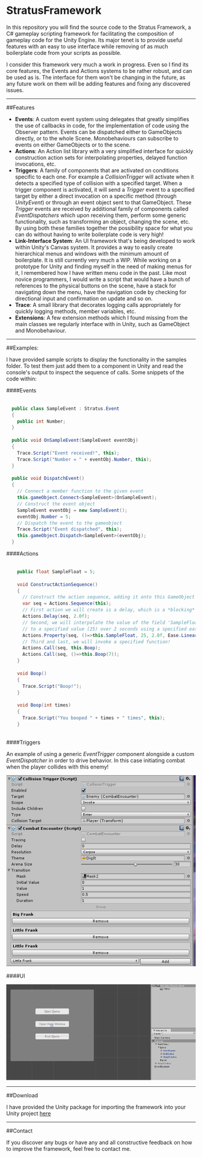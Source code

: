 # StratusFramework
In this repository you will find the source code to the Stratus Framework, a C# gameplay scripting framework for facilitating the composition of gameplay code for the Unity Engine.
Its major tenet is to provide useful features with an easy to use interface while removing of as much boilerplate code from your scripts as possible.

I consider this framework very much a work in progress. Even so I find its core features, the Events and Actions systems to be rather robust, and can be used as is. The interface for them won't be changing in the future, as any future work on them will be adding features and fixing any discovered issues.

---
##Features
- **Events**: A custom event system using delegates that greatly simplifies the use of callbacks in code, for the implementation of code using the Observer pattern. Events can be dispatched either to GameObjects directly, or to the whole Scene. Monobehaviours can subscribe to events on either GameObjects or to the scene.
- **Actions**: An Action list library with a very simplified interface for quickly construction action sets for interpolating properties, delayed function invocations, etc.
- **Triggers**: A family of components that are activated on conditions specific to each one. For example a *CollisionTrigger* will activate when it detects a specified type of collision with a specified target. When a trigger component is activated, it will send a *Trigger* event to a specified target by either a direct invocation on a specific method (through *UnityEvent*) or through an event object sent to that GameObject. 
These *Trigger* events are received by additional family of components called *EventDispatchers* which upon receiving them, perform some generic functionality, such as transforming an object, changing the scene, etc. By using both these families together the possibility space for what you can do without having to write boilerplate code is very high! 
- **Link-Interface System**: An UI framework that's being developed to work within Unity's Canvas system. It provides a way to easily create hierarchical menus and windows with the minimum amount of boilerplate. It is still currently very much a WIP. While working on a prototype for Unity and finding myself in the need of making menus for it, I remembered how I have written menu code in the past. Like most novice programmers, I would write a script that would have a bunch of references to the physical buttons on the scene, have a stack for navigating down the menu, have the navigation code by checking for directional input and confirmation on update and so on.
- **Trace**: A small library that decorates logging calls appropriately for quickly logging methods, member variables, etc.
- **Extensions**: A few extension methods which I found missing from the main classes we regularly interface with in Unity, such as GameObject and Monobehaviour.

---
##Examples:

I have provided sample scripts to display the functionality in the samples folder. To test them just add them to a component in Unity and read the console's output to inspect the sequence of calls.
Some snippets of the code within:

####Events

```C#

  public class SampleEvent : Stratus.Event 
  {
    public int Number;
  }

  public void OnSampleEvent(SampleEvent eventObj)
  {
    Trace.Script("Event received!", this);
    Trace.Script("Number = " + eventObj.Number, this);
  }
  
  public void DispatchEvent() 
  {
    // Connect a member function to the given event
    this.gameObject.Connect<SampleEvent>(OnSampleEvent);
    // Construct the event object
    SampleEvent eventObj = new SampleEvent();
    eventObj.Number = 5;
    // Dispatch the event to the gameobject
    Trace.Script("Event dispatched", this);
    this.gameObject.Dispatch<SampleEvent>(eventObj);
  }    
```

####Actions

```C#

    public float SampleFloat = 5;

    void ConstructActionSequence() 
    {
      // Construct the action sequence, adding it onto this GameObject's list of active actions
      var seq = Actions.Sequence(this);
      // First action we will create is a delay, which is a *blocking* action
      Actions.Delay(seq, 2.0f);      
      // Second, we will interpolate the value of the field 'SampleFloat' from its initial value (5) 
      // to a specified value (25) over 2 seconds using a specified easing (curve) algorithm
      Actions.Property(seq, ()=>this.SampleFloat, 25, 2.0f, Ease.Linear);
      // Third and last, we will invoke a specified function!
      Actions.Call(seq, this.Boop);
      Actions.Call(seq, ()=>this.Boop(7));
    }
    
    void Boop() 
    {
      Trace.Script("Boop!");
    }
    
    void Boop(int times) 
    {
      Trace.Script("You booped " + times + " times", this);
    }
    

```

####Triggers

An example of using a generic *EventTrigger* component alongside a custom *EventDispatcher* in order to drive behavior. In this case initiating combat when the player collides with this enemy!

![](TriggerExample.png)

####UI

![](UIExample.png)

---
##Download

I have provided the Unity package for importing the framework into your Unity project <a href=https://github.com/Azurelol/Binaries/blob/master/StratusFramework.unitypackage>here</a>

---
##Contact

If you discover any bugs or have any and all constructive feedback on how to improve the framework, feel free to contact me.